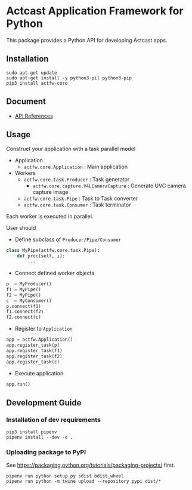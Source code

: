 # Actcast Application Framework for Python

This package provides a Python API for developing Actcast apps.

## Installation

```console
sudo apt-get update
sudo apt-get install -y python3-pil python3-pip
pip3 install actfw-core
```

## Document

* [API References](https://idein.github.io/actfw-docs/latest/)

## Usage

Construct your application with a task parallel model

* Application
  * `actfw.core.Application` : Main application
* Workers
  * `actfw.core.task.Producer` : Task generator
    * `actfw.core.capture.V4LCameraCapture` : Generate UVC camera capture image
  * `actfw.core.task.Pipe` : Task to Task converter
  * `actfw.core.task.Consumer` : Task terminator

Each worker is executed in parallel.

User should

* Define subclass of `Producer/Pipe/Consumer`

```python
class MyPipe(actfw.core.task.Pipe):
    def proc(self, i):
        ...
```

* Connect defined worker objects

```python
p  = MyProducer()
f1 = MyPipe()
f2 = MyPipe()
c  = MyConsumer()
p.connect(f1)
f1.connect(f2)
f2.connect(c)
```

* Register to `Application`

```python
app = actfw.Application()
app.register_task(p)
app.register_task(f1)
app.register_task(f2)
app.register_task(c)
```

* Execute application

```python
app.run()
```

## Development Guide

### Installation of dev requirements

```console
pip3 install pipenv
pipenv install --dev -e .
```

### Uploading package to PyPI

See <https://packaging.python.org/tutorials/packaging-projects/> first.

```console
pipenv run python setup.py sdist bdist_wheel
pipenv run python -m twine upload --repository pypi dist/*
```
